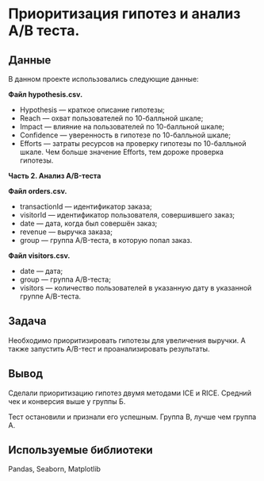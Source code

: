 # Приоритизация гипотез и анализ A/B теста.
## Данные

В данном проекте использовались следующие данные:

**Файл hypothesis.csv.**
  
* Hypothesis — краткое описание гипотезы;
* Reach — охват пользователей по 10-балльной шкале;
* Impact — влияние на пользователей по 10-балльной шкале;
* Confidence — уверенность в гипотезе по 10-балльной шкале;
* Efforts — затраты ресурсов на проверку гипотезы по 10-балльной шкале. Чем больше значение Efforts, тем дороже проверка гипотезы.

**Часть 2. Анализ A/B-теста**

**Файл orders.csv.**
    
* transactionId — идентификатор заказа;
* visitorId — идентификатор пользователя, совершившего заказ;
* date — дата, когда был совершён заказ;
* revenue — выручка заказа;
* group — группа A/B-теста, в которую попал заказ.

**Файл visitors.csv.**

* date — дата;
* group — группа A/B-теста;
* visitors — количество пользователей в указанную дату в указанной группе A/B-теста.

## Задача

Необходимо приоритизировать гипотезы для увеличения выручки. А также запустить A/B-тест и проанализировать результаты.

## Вывод

Сделали приоритизацию гипотез двумя методами ICE и RICE. Средний чек и конверсия выше у группы Б. 

Тест остановили и признали его успешным. Группа B, лучше чем группа А.

## Используемые библиотеки

Pandas, Seaborn, Matplotlib
